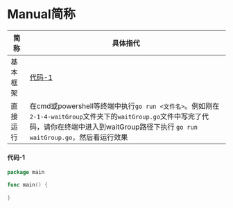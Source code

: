 # Manual简称

| 简称     | 具体指代                                                     |
| -------- | ------------------------------------------------------------ |
| 基本框架 | [代码-1](####代码-1)                                         |
| 直接运行 | 在cmd或powershell等终端中执行`go run <文件名>`。例如刚在`2-1-4-waitGroup`文件夹下的`waitGroup.go`文件中写完了代码，请你在终端中进入到waitGroup路径下执行 `go run waitGroup.go`，然后看运行效果 |





#### 代码-1

```go
package main

func main() {
    
}
```

